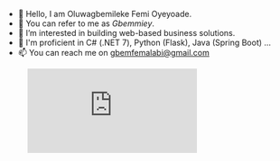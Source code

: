 - 👋 Hello, I am Oluwagbemileke Femi Oyeyoade. 
- 👋 You can refer to me as *Gbemmiey*.
- 🌱 I’m interested in building web-based business solutions.
- 👀 I'm proficient in C# (.NET 7), Python (Flask), Java (Spring Boot) ...
- 📫 You can reach me on gbemfemalabi@gmail.com


<figure><embed src="https://wakatime.com/share/@ec224468-eccb-4718-b216-49afabd10de1/08b6b50c-882c-4bf3-8fd8-44f7d5ed58ef.svg"></embed></figure>

<!---
Gbemmiey/Gbemmiey is a ✨ special ✨ repository because its `README.md` (this file) appears on your GitHub profile.
You can click the Preview link to take a look at your changes.
--->
